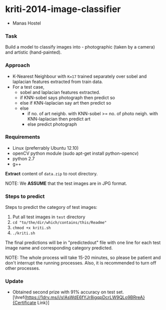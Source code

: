 # kriti-2014-image-classifier
- Manas Hostel

### Task
Build a model to classify images into - photographic (taken by a camera) and artistic (hand-painted).

### Approach
- K-Nearest Neighbour with `K=17` trained separately over sobel and laplacian features extracted from train data.
- For a test case,
    - sobel and laplacian features extracted.
    - if KNN-sobel says photograph then predict so
    - else if KNN-laplacian say art then predict so
    - else
        - if no. of art neighb. with KNN-sobel >= no. of photo neigh. with KNN-laplacian then predict art
        - else predict photograph

### Requirements
- Linux (preferrably Ubuntu 12.10)
- openCV python module (sudo apt-get install python-opencv)
- python 2.7
- g++

**Extract** content of `data.zip` to root directory.

NOTE: We **ASSUME** that the test images are in JPG format.

### Steps to predict
Steps to predict the category of test images:
1. Put all test images in `test` directory
2. `cd "to/the/dir/which/contains/this/Readme"`
2. `chmod +x kriti.sh`
3. `./kriti.sh`

The final predictions will be in "predictedout" file with one line for each test image name and corresponding category predicted.

NOTE: The whole process will take 15-20 minutes, so please be patient and don't interrupt the running processes. Also, it is recommended to turn off other processes.

### Update
- Obtained second prize with 91% accuracy on test set. [\href{https://1drv.ms/i/s!AsWdE6fYJr8igqpDcrLW9QLo9BRreA}{Certificate Link}]

